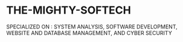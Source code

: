 # THE-MIGHTY-SOFTECH
SPECIALIZED ON : SYSTEM ANALYSIS, SOFTWARE DEVELOPMENT, WEBSITE AND DATABASE MANAGEMENT, AND CYBER SECURITY
